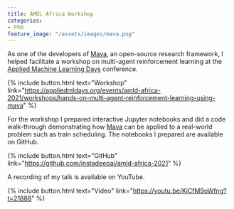 ```yaml
---
title: AMDL Africa Workshop
categories:
- PhD
feature_image: "/assets/images/mava.png"
---
```

As one of the developers of [Mava](https://github.com/instadeepai/Mava/), an open-source research framework, I helped facilitate a workshop on multi-agent reinforcement learning at the [Applied Machine Learning Days](https://appliedmldays.org/events/amld-africa-2021) conference.

{% include button.html text="Workshop" link="https://appliedmldays.org/events/amld-africa-2021/workshops/hands-on-multi-agent-reinforcement-learning-using-mava" %}

For the workshop I prepared interactive Jupyter notebooks and did a code walk-through demonstrating how [Mava](https://github.com/instadeepai/Mava) can be applied to a real-world problem such as train scheduling. The notebooks I prepared are available on GitHub.

{% include button.html text="GitHub" link="https://github.com/instadeepai/amld-africa-2021" %}

A recording of my talk is available on YouTube.

{% include button.html text="Video" link="https://youtu.be/KjCfM9oWfng?t=21888" %}
